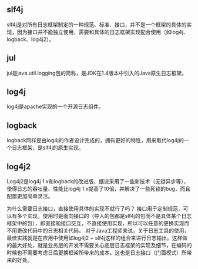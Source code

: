 ## slf4j

slf4j是对所有日志框架制定的一种规范、标准、接口，并不是一个框架的具体的实现，因为接口并不能独立使用，需要和具体的日志框架实现配合使用（如log4j、logback、log4j2）。

## jul

jul是java.util.logging包的简称，是JDK在1.4版本中引入的Java原生日志框架。

## log4j

log4j是apache实现的一个开源日志组件。

## logback

logback同样是由log4j的作者设计完成的，拥有更好的特性，用来取代log4j的一个日志框架，是slf4j的原生实现。

## log4j2

Log4j2是log4j 1.x和logback的改进版，据说采用了一些新技术（无锁异步等），使得日志的吞吐量、性能比log4j 1.x提高了10倍，并解决了一些死锁的bug，而且配置更加简单灵活。

为什么需要日志接口，直接使用具体的实现不就行了吗？
接口用于定制规范，可以有多个实现，使用时是面向接口的（导入的包都是slf4j的包而不是具体某个日志框架中的包），即直接和接口交互，不直接使用实现，所以可以任意的更换实现而不用更改代码中的日志相关代码。
对于Java工程师来说，关于日志工具的使用，最佳实践就是在应用中使用如log4j2 + slf4j这样的组合来进行日志输出。这样做的最大好处，就是业务层的开发不需要关心底层日志框架的实现及细节，在编码的时候也不需要考虑日后更换框架所带来的成本。这也是日志接口（门面模式）所带来的好处。